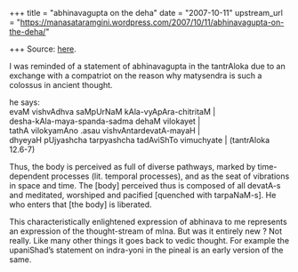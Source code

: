 +++
title = "abhinavagupta on the deha"
date = "2007-10-11"
upstream_url = "https://manasataramgini.wordpress.com/2007/10/11/abhinavagupta-on-the-deha/"

+++
Source: [here](https://manasataramgini.wordpress.com/2007/10/11/abhinavagupta-on-the-deha/).

I was reminded of a statement of abhinavagupta in the tantrAloka due to an exchange with a compatriot on the reason why matysendra is such a colossus in ancient thought.

he says:  
evaM vishvAdhva saMpUrNaM kAla-vyApAra-chitritaM \|  
desha-kAla-maya-spanda-sadma dehaM vilokayet \|  
tathA vilokyamAno .asau vishvAntardevatA-mayaH \|  
dhyeyaH pUjyashcha tarpyashcha tadAviShTo vimuchyate \| (tantrAloka 12.6-7)

Thus, the body is perceived as full of diverse pathways, marked by time-dependent processes (lit. temporal processes), and as the seat of vibrations in space and time. The \[body\] perceived thus is composed of all devatA-s and meditated, worshiped and pacified \[quenched with tarpaNaM-s\]. He who enters that \[the body\] is liberated.

This characteristically enlightened expression of abhinava to me represents an expression of the thought-stream of mIna. But was it entirely new ? Not really. Like many other things it goes back to vedic thought. For example the upaniShad’s statement on indra-yoni in the pineal is an early version of the same.

